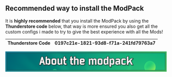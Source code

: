 ## Recommended way to install the ModPack
It is **highly recommended** that you install the ModPack by using the **Thunderstore code** below, that way is more ensured you also get all the custom configs i made to try to give the best experience with all the Mods!

| Thunderstore Code | 0197c21e-1821-93d8-f71a-241fd79763a7
| -- | -- |

![About](https://github.com/RayDimn/Risk_Of_Rain_2_Expand/blob/main/Banners/AboutBanner.png)
